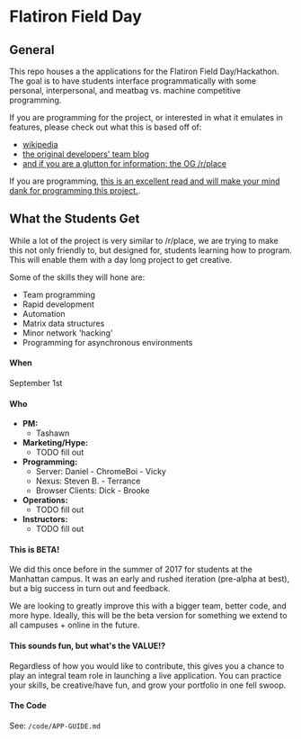 # Flatiron Field Day

## General

This repo houses a the applications for the Flatiron Field Day/Hackathon. The
goal is to have students interface programmatically with some personal,
interpersonal, and meatbag vs. machine competitive programming.

If you are programming for the project, or interested in what it emulates in
features, please check out what this is
based off of:
  - [wikipedia](https://en.wikipedia.org/wiki/Place_(Reddit))
  - [the original developers' team blog](https://redditblog.com/2017/04/18/place-part-two/)
  - [and if you are a glutton for information: the OG /r/place](https://reddit.com/r/place)

If you are programming, [this is an excellent read and will make your mind
dank for programming this
project.](https://redditblog.com/2017/04/13/how-we-built-rplace/).


## What the Students Get

While a lot of the project is very similar to /r/place, we are trying to make
this not only friendly to, but designed for, students learning how to program.
This will enable them with a day long project to get creative.

Some of the skills they will hone are:
  - Team programming
  - Rapid development
  - Automation
  - Matrix data structures
  - Minor network 'hacking'
  - Programming for asynchronous environments
  
  
#### When

September 1st

#### Who

- **PM:**
  * Tashawn
- **Marketing/Hype:** 
  * TODO fill out
- **Programming:** 
  * Server: Daniel - ChromeBoi - Vicky
  * Nexus: Steven B. - Terrance
  * Browser Clients: Dick - Brooke
- **Operations:** 
  * TODO fill out
- **Instructors:**
  * TODO fill out


#### This is BETA!

We did this once before in the summer of 2017 for students at the Manhattan
campus. It was an early and rushed iteration (pre-alpha at best), but a big
success in turn out and feedback.

We are looking to greatly improve this with a bigger team, better code, and more
hype. Ideally, this will be the beta version for something we extend to all
campuses + online in the future.


#### This sounds fun, but what's the VALUE!?

Regardless of how you would like to contribute, this gives you a chance to play
an integral team role in launching a live application. You can practice your
skills, be creative/have fun, and grow your portfolio in one fell swoop. 

#### The Code

See: `/code/APP-GUIDE.md`
